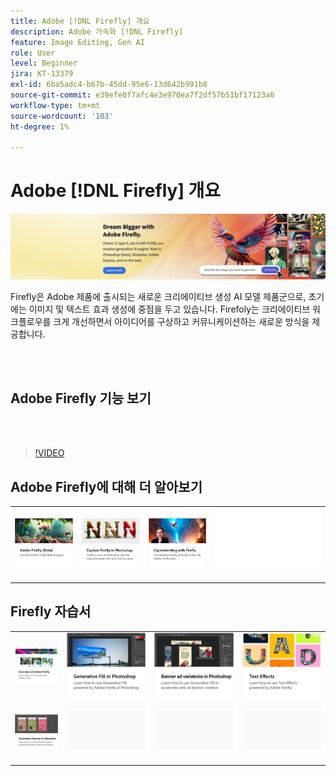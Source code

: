 ```yaml
---
title: Adobe [!DNL Firefly] 개요
description: Adobe 가속화 [!DNL Firefly]
feature: Image Editing, Gen AI
role: User
level: Beginner
jira: KT-13379
exl-id: 6ba5adc4-b67b-45dd-95e6-13d642b991b8
source-git-commit: e39efe0f7afc4e3e970ea7f2df57b51bf17123a6
workflow-type: tm+mt
source-wordcount: '103'
ht-degree: 1%

---
```


# Adobe [!DNL Firefly] 개요

![Firefly 메인 이미지](../assets/firefly.png)

Firefly은 Adobe 제품에 출시되는 새로운 크리에이티브 생성 AI 모델 제품군으로, 초기에는 이미지 및 텍스트 효과 생성에 중점을 두고 있습니다. Firefoly는 크리에이티브 워크플로우를 크게 개선하면서 아이디어를 구상하고 커뮤니케이션하는 새로운 방식을 제공합니다.

<br> 

## Adobe Firefly 기능 보기

<br> 

>[!VIDEO](https://video.tv.adobe.com/v/3416970t1?quality=12&learn=on&hidetitle=true)

## Adobe Firefly에 대해 더 알아보기

<table style="table-layout:fixed">
<tr>
   <td>
      <a href="https://firefly.adobe.com/" target="_blank">
         <img alt="Adobe Firefoly (베타)" src="assets/firefly-beta.png" />
      </a>
  </td>
  <td>
      <a href="https://www.adobe.com/sensei/generative-ai/firefly.html" target="_blank">
         <img alt="Photoshop에서 Firefoly 살펴보기" src="assets/firefly-photoshop.png" />
      </a>
  </td>
  <td>
      <a href="webinar-experimenting.md">
         <img alt="Adobe Firefly 실험" src="assets/webinar-experimenting.png" />
      </a>
  </td>
  <td>
    <img alt="스페이서" src="../assets/Whitespacer.png" />
    <div>
    <br>
  </td>
</tr>
</table>

## Firefly 자습서

<table style="table-layout:fixed">
<tr>
   <td>
      <a href="overview-of-firefly.md">
         <img alt="Adobe Firefly 개요" src="assets/firefly-overview.png" />
      </a>
   </td>
   <td>
      <a href="generative-fill.md">
         <img alt="Photoshop의 생성 채우기" src="assets/generative-fill.png" />
      </a>
   </td>
   <td>
      <a href="web-banner-ad.md">
         <img alt="Photoshop의 배너 광고" src="assets/banner-ad-variations.png" />
      </a>
  </td>
  <td>
      <a href="text-effects.md">
         <img alt="텍스트 효과" src="assets/text-effects.png" />
      </a>
  </td>
</tr>
<tr>
<td>
      <a href="generative-recolor.md">
         <img alt="Illustrator의 생성 색상 변경" src="assets/firefly-recolor.png" />
      </a>
  </td>
<td>
    <img alt="스페이서" src="../assets/Gray_thumbnail.png" />
    <div>
    <br>
  </td>
  <td>
    <img alt="스페이서" src="../assets/Gray_thumbnail.png" />
    <div>
    <br>
  </td>
  <td>
    <img alt="스페이서" src="../assets/Gray_thumbnail.png" />
    <div>
    <br>
  </td>
</tr>
</table>

